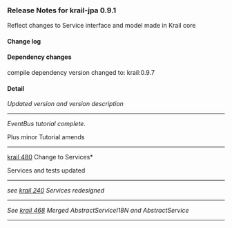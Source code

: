 ### Release Notes for krail-jpa 0.9.1

Reflect changes to Service interface and model made in Krail core

#### Change log



#### Dependency changes

   compile dependency version changed to: krail:0.9.7

#### Detail

*Updated version and version description*


---
*EventBus tutorial complete.*

Plus minor Tutorial amends


---
[krail 480](https://github.com/*davidsowerby/krail/issues/480) Change to Services*

Services and tests updated


---
*see [krail 240](https://github.com/davidsowerby/krail/issues/240) Services redesigned*


---
*See [krail 468](https://github.com/davidsowerby/krail/issues/468) Merged AbstractServiceI18N and AbstractService*


---
